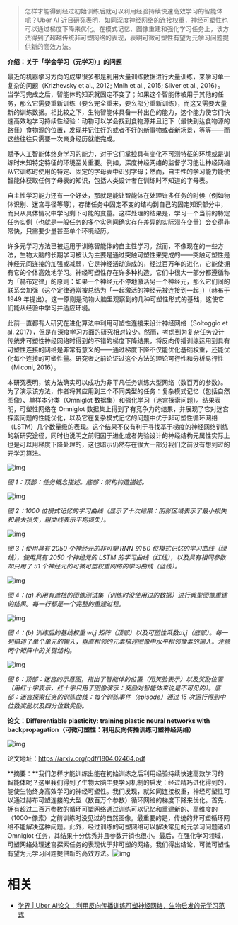 
>
> 怎样才能得到经过初始训练后就可以利用经验持续快速高效学习的智能体呢？Uber AI 近日研究表明，如同深度神经网络的连接权重，神经可塑性也可以通过梯度下降来优化。在模式记忆、图像重建和强化学习任务上，该方法得到了超越传统非可塑网络的表现，表明可微可塑性有望为元学习问题提供新的高效方法。



**介绍：关于「学会学习（元学习）」的问题**



最近的机器学习方向的成果很多都是利用大量训练数据进行大量训练，来学习单一复杂的问题（Krizhevsky et al., 2012; Mnih et al., 2015; Silver et al., 2016）。当学习完成之后，智能体的知识就固定不变了；如果这个智能体被用于其他的任务，那么它需要重新训练（要么完全重来，要么部分重新训练），而这又需要大量新的训练数据。相比较之下，生物智能体具备一种出色的能力，这个能力使它们快速高效地学习持续性经验：动物可以学会找到食物源并且记下（最快到达食物源的路径）食物源的位置，发现并记住好的或者不好的新事物或者新场景，等等——而这些往往只需要一次亲身经历就能完成。



赋予人工智能体终身学习的能力，对于它们掌控具有变化不可测特征的环境或是训练时未知特定特征的环境至关重要。例如，深度神经网络的监督学习能让神经网络从它训练时使用的特定、固定的字母表中识别字母；然而，自主性的学习能力能使智能体获取任何字母表的知识，包括人类设计者在训练时不知道的字母表。



自主性学习能力还有一个好处，那就是能让智能体在处理许多任务的时候（例如物体识别、迷宫寻径等等），存储任务中固定不变的结构到自己的固定知识部分中，而只从具体情况中学习剩下可能的变量。这样处理的结果是，学习一个当前的特定任务实例（也就是一般任务的多个实例间确实存在差异的实际潜在变量）会变得非常快，只需要少量甚至单个环境经历。



许多元学习方法已被运用于训练智能体的自主性学习。然而，不像现在的一些方法，生物大脑的长期学习被认为主要是通过突触可塑性来完成的——突触可塑性是神经元间连接的加强或减弱，它是神经活动造成的，经过百万年的进化，它能使拥有它的个体高效地学习。神经可塑性存在许多种构造，它们中很大一部分都遵循称为「赫布定律」的原则：如果一个神经元不停地激活另一个神经元，那么它们间的联系会加强（这个定律通常被总结为「一起激活的神经元被连接到一起」）（赫布于 1949 年提出）。这一原则是动物大脑里观察到的几种可塑性形式的基础，这使它们能从经验中学习并适应环境。



此前一直都有人研究在进化算法中利用可塑性连接来设计神经网络（Soltoggio et al. 2017），但是在深度学习方面的研究相对较少。然而，考虑到为复杂任务设计传统非可塑性神经网络时得到的不错的梯度下降结果，将反向传播训练运用到具有可塑性连接的网络是非常有意义的——通过梯度下降不仅能优化基础权重，还能优化每个连接的可塑性量。研究者之前论证过这个方法的理论可行性和分析易行性（Miconi, 2016）。



本研究表明，该方法确实可以成功为非平凡任务训练大型网络（数百万的参数）。为了演示该方法，作者将其应用到三个不同类型的任务：复杂模式记忆（包括自然图像）、单样本分类（Omniglot 数据集）和强化学习（迷宫探索问题）。结果表明，可塑性网络在 Omniglot 数据集上得到了有竞争力的结果，并展现了它对迷宫探索问题的性能优化，以及它在复杂模式记忆的问题中优于非可塑性循环网络（LSTM）几个数量级的表现。这个结果不仅有利于寻找基于梯度的神经网络训练的新研究途径，同时也说明之前归因于进化或者先验设计的神经结构元属性实际上也是可以用梯度下降处理的，这也暗示仍然存在很大一部分我们之前没有想到过的元学习算法。



![img](https://mmbiz.qpic.cn/mmbiz_png/KmXPKA19gWibmxmN3QdYAyrkjqLxS0m0bmr6fKhgOcAJslzmYNFhgjoeFmDnwJm8MAVuHf0ISBGJfjoiaxcWXTicw/640?wx_fmt=png&tp=webp&wxfrom=5&wx_lazy=1&wx_co=1)

*图 1：顶部：任务概念描述。底部：架构构造描述。*



![img](https://mmbiz.qpic.cn/mmbiz_png/KmXPKA19gWibmxmN3QdYAyrkjqLxS0m0b4qJs6EuhboxSsphZ8HwSziabHldWtFeMMRYk8vd1yMkQJnDEkXhlmmQ/640?wx_fmt=png&tp=webp&wxfrom=5&wx_lazy=1&wx_co=1)

*图 2：1000 位模式记忆的学习曲线（显示了十次结果：阴影区域表示了最小损失和最大损失，粗曲线表示平均损失）。*



![img](https://mmbiz.qpic.cn/mmbiz_png/KmXPKA19gWibmxmN3QdYAyrkjqLxS0m0bg4vrSk9J7XFR0FrcROUNKyGuRFYJPjOrR1MftKHwVqQQRZibV7u6I3g/640?wx_fmt=png&tp=webp&wxfrom=5&wx_lazy=1&wx_co=1)

*图 3：使用具有 2050 个神经元的非可塑 RNN 的 50 位模式记忆的学习曲线（绿线），使用具有 2050 个神经元的 LSTM 的学习曲线（红线），以及具有相同参数却只用了 51 个神经元的可微可塑权重网络的学习曲线（蓝线）。*



![img](https://mmbiz.qpic.cn/mmbiz_png/KmXPKA19gWibmxmN3QdYAyrkjqLxS0m0bb4bticmUCIp72mTAWYvQTM29Ev2mWYEs8NDYxsSfM5Micvbib2yEFk7jA/640?wx_fmt=png&tp=webp&wxfrom=5&wx_lazy=1&wx_co=1)

*图 4：(a) 利用有遮挡的图像测试集（训练时没使用过的数据）进行典型图像重建的结果。每一行都是一个完整的重建过程。*





![img](https://mmbiz.qpic.cn/mmbiz_png/KmXPKA19gWibmxmN3QdYAyrkjqLxS0m0bCggMV2eV4zeb4QLkr90kjXVicYj6ZglciaQTl4jVB0SxGlCsmXNIFwpA/640?wx_fmt=png&tp=webp&wxfrom=5&wx_lazy=1&wx_co=1)



*图 4：(b) 训练后的基线权重 wi,j 矩阵（顶部）以及可塑性系数αi,j（底部）。每一列描述了单个单元的输入，垂直相邻的元素描述图像中水平相邻像素的输入。注意两个矩阵中的关键结构。*



![img](https://mmbiz.qpic.cn/mmbiz_png/KmXPKA19gWibmxmN3QdYAyrkjqLxS0m0bebD5XnV52jh4DYBx0FuAyiaA0scrXAWzyksGqbhbWIG5xcFXfxZtjmw/640?wx_fmt=png&tp=webp&wxfrom=5&wx_lazy=1&wx_co=1)

*图 6：顶部：迷宫的示意图，指出了智能体的位置（用笑脸表示）以及奖励位置（用红十字表示，红十字只用于图像演示：奖励对智能体来说是不可见的）。底部：迷宫探索任务的训练曲线：每个训练事件（episode）通过 15 次运行得到中位数奖励以及四分位数奖励。*



**论文：Differentiable plasticity: training plastic neural networks with backpropagation（可微可塑性：利用反向传播训练可塑神经网络）**



![img](https://mmbiz.qpic.cn/mmbiz_png/KmXPKA19gWibmxmN3QdYAyrkjqLxS0m0bibPKibmSJydsYiaPuoLGe9sCV7d7picOoRMn131SS85HiauBlg0xjwnKpxw/640?wx_fmt=png&tp=webp&wxfrom=5&wx_lazy=1&wx_co=1)



论文地址：https://arxiv.org/pdf/1804.02464.pdf



**摘要：**我们怎样才能训练出能在初始训练之后利用经验持续快速高效学习的智能体呢？这里我们得到了生物大脑主要学习机制的启发：经过精巧进化得到的，能使生物终身高效学习的神经可塑性。我们发现，就如同连接权重，神经可塑性可以通过赫布可塑连接的大型（数百万个参数）循环网络的梯度下降来优化。首先，拥有超过二百万参数的循环可塑网络通过训练可以记忆和重建新的、高维度的（1000+像素）之前训练时没见过的自然图像。最重要的是，传统的非可塑循环网络不能解决这种问题。此外，经过训练的可塑网络可以解决常见的元学习问题诸如 Omniglot 任务，其结果十分优秀并且参数开销也很小。最后，在强化学习领域，可塑网络处理迷宫探索任务的表现优于非可塑的网络。我们得出结论，可微可塑性有望为元学习问题提供新的高效方法。![img](https://mmbiz.qpic.cn/mmbiz_png/KmXPKA19gW8Zfpicd40EribGuaFicDBCRH6IOu1Rnc4T3W3J1wE0j6kQ6GorRSgicib0fmNrj3yzlokup2jia9Z0YVeA/640?wx_fmt=png&tp=webp&wxfrom=5&wx_lazy=1&wx_co=1)


# 相关

- [学界 | Uber AI论文：利用反向传播训练可塑神经网络，生物启发的元学习范式](https://mp.weixin.qq.com/s?__biz=MzA3MzI4MjgzMw==&mid=2650741100&idx=4&sn=a7218af0226c3b142589b52f4e8bb7d9&chksm=871add12b06d540434cf49706f3346ff1d23b5eb1a3587cbb76be97a7df1cc9f0141e242bab9&mpshare=1&scene=1&srcid=0421bS9C8CuYpqgfWbJZETUb#rd)
